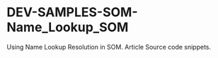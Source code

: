 # DEV-SAMPLES-SOM-Name_Lookup_SOM
Using Name Lookup Resolution in SOM. Article Source code snippets. 
